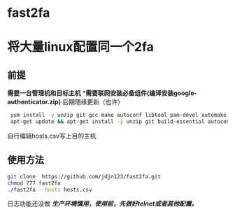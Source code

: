 # fast2fa
# 将大量linux配置同一个2fa

## 前提
**需要一台管理机和目标主机**
***需要联网安装必备组件(编译安装google-authenticator.zip)**
后期随缘更新（也许）

```bash
 yum install -y unzip git gcc make autoconf libtool pam-devel automake
 apt-get update && apt-get install -y unzip git build-essential autoconf libtool automake libpam0g-dev 
```

自行编辑hosts.csv写上目的主机

## 使用方法

```bash
git clone  https://github.com/jdjn123/fast2fa.git
chmod 777 fast2fa
./fast2fa --hosts hosts.csv 

```

日志功能还没做
***生产环境慎用，使用前，先做好telnet或者其他配置。***